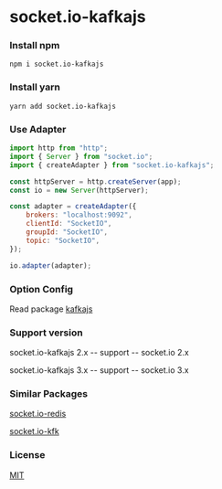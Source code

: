 # socket.io-kafkajs

### Install npm

```shell
npm i socket.io-kafkajs
```
### Install yarn
```shell
yarn add socket.io-kafkajs
```

### Use Adapter

```js
import http from "http";
import { Server } from "socket.io";
import { createAdapter } from "socket.io-kafkajs";

const httpServer = http.createServer(app);
const io = new Server(httpServer);

const adapter = createAdapter({
    brokers: "localhost:9092",
    clientId: "SocketIO",
    groupId: "SocketIO",
    topic: "SocketIO",
});

io.adapter(adapter);
```

### Option Config
Read package [kafkajs](https://www.npmjs.com/package/kafkajs)

### Support version
socket.io-kafkajs 2.x -- support -- socket.io 2.x

socket.io-kafkajs 3.x -- support -- socket.io 3.x

### Similar Packages
[socket.io-redis](https://www.npmjs.com/package/socket.io-redis)

[socket.io-kfk](https://www.npmjs.com/package/socket.io-kfk)

### License

[MIT](https://github.com/xmanh/socket.io-kafkajs/blob/main/LICENSE)
